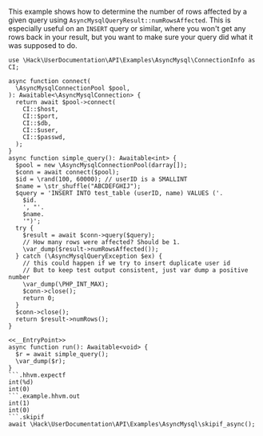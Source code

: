 This example shows how to determine the number of rows affected by a given query using `AsyncMysqlQueryResult::numRowsAffected`. This is especially useful on an `INSERT` query or similar, where you won't get any rows back in your result, but you want to make sure your query did what it was supposed to do.

```basic-usage.php
use \Hack\UserDocumentation\API\Examples\AsyncMysql\ConnectionInfo as CI;

async function connect(
  \AsyncMysqlConnectionPool $pool,
): Awaitable<\AsyncMysqlConnection> {
  return await $pool->connect(
    CI::$host,
    CI::$port,
    CI::$db,
    CI::$user,
    CI::$passwd,
  );
}
async function simple_query(): Awaitable<int> {
  $pool = new \AsyncMysqlConnectionPool(darray[]);
  $conn = await connect($pool);
  $id = \rand(100, 60000); // userID is a SMALLINT
  $name = \str_shuffle("ABCDEFGHIJ");
  $query = 'INSERT INTO test_table (userID, name) VALUES ('.
    $id.
    ', "'.
    $name.
    '")';
  try {
    $result = await $conn->query($query);
    // How many rows were affected? Should be 1.
    \var_dump($result->numRowsAffected());
  } catch (\AsyncMysqlQueryException $ex) {
    // this could happen if we try to insert duplicate user id
    // But to keep test output consistent, just var dump a positive number
    \var_dump(\PHP_INT_MAX);
    $conn->close();
    return 0;
  }
  $conn->close();
  return $result->numRows();
}

<<__EntryPoint>>
async function run(): Awaitable<void> {
  $r = await simple_query();
  \var_dump($r);
}
```.hhvm.expectf
int(%d)
int(0)
```.example.hhvm.out
int(1)
int(0)
```.skipif
await \Hack\UserDocumentation\API\Examples\AsyncMysql\skipif_async();
```
